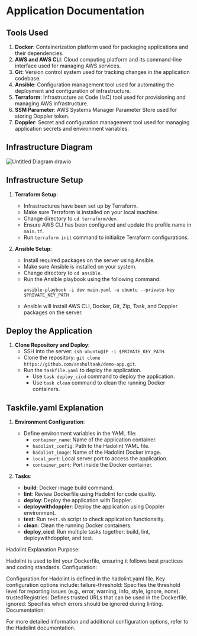 # Application Documentation

## Tools Used

1. **Docker**: Containerization platform used for packaging applications and their dependencies.
2. **AWS and AWS CLI**: Cloud computing platform and its command-line interface used for managing AWS services.
3. **Git**: Version control system used for tracking changes in the application codebase.
4. **Ansible**: Configuration management tool used for automating the deployment and configuration of infrastructure.
5. **Terraform**: Infrastructure as Code (IaC) tool used for provisioning and managing AWS infrastructure.
6. **SSM Parameter**: AWS Systems Manager Parameter Store used for storing Doppler token.
7. **Doppler**: Secret and configuration management tool used for managing application secrets and environment variables.

## Infrastructure Diagram

![Untitled Diagram drawio](https://github.com/anshultaak/demo-app/assets/76546821/0a036e02-16a1-491e-910c-3d8e5174727e)

## Infrastructure Setup

1. **Terraform Setup**:
   - Infrastructures have been set up by Terraform.
   - Make sure Terraform is installed on your local machine.
   - Change directory to `cd terraform/dev`.
   - Ensure AWS CLI has been configured and update the profile name in `main.tf`.
   - Run `terraform init` command to initialize Terraform configurations.

2. **Ansible Setup**:
   - Install required packages on the server using Ansible.
   - Make sure Ansible is installed on your system.
   - Change directory to `cd ansible`.
   - Run the Ansible playbook using the following command:
     ```
     ansible-playbook -i dev main.yaml -u ubuntu --private-key $PRIVATE_KEY_PATH
     ```
   - Ansible will install AWS CLI, Docker, Git, Zip, Task, and Doppler packages on the server.

## Deploy the Application

1. **Clone Repository and Deploy**:
   - SSH into the server: `ssh ubuntu@IP -i $PRIVATE_KEY_PATH`.
   - Clone the repository: `git clone https://github.com/anshultaak/demo-app.git`.
   - Run the `taskfile.yaml` to deploy the application.
     - Use `task deploy_cicd` command to deploy the application.
     - Use `task clean` command to clean the running Docker containers.

## Taskfile.yaml Explanation

1. **Environment Configuration**:
   - Define environment variables in the YAML file:
     - `container_name`: Name of the application container.
     - `hadolint_config`: Path to the Hadolint YAML file.
     - `hadolint_image`: Name of the Hadolint Docker image.
     - `local_port`: Local server port to access the application.
     - `container_port`: Port inside the Docker container.

2. **Tasks**:
   - **build**: Docker image build command.
   - **lint**: Review Dockerfile using Hadolint for code quality.
   - **deploy**: Deploy the application with Doppler.
   - **deploywithdoppler**: Deploy the application using Doppler environment.
   - **test**: Run `test.sh` script to check application functionality.
   - **clean**: Clean the running Docker containers.
   - **deploy_cicd**: Run multiple tasks together: build, lint, deploywithdoppler, and test.

Hadolint Explanation
Purpose:

Hadolint is used to lint your Dockerfile, ensuring it follows best practices and coding standards.
Configuration:

Configuration for Hadolint is defined in the hadolint.yaml file.
Key configuration options include:
failure-threshold: Specifies the threshold level for reporting issues (e.g., error, warning, info, style, ignore, none).
trustedRegistries: Defines trusted URLs that can be used in the Dockerfile.
ignored: Specifies which errors should be ignored during linting.
Documentation:

For more detailed information and additional configuration options, refer to the Hadolint documentation.
